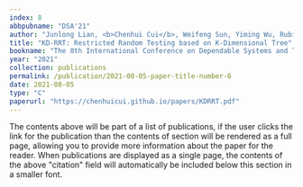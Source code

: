 ```yaml
---
index: 8
abbpubname: "DSA'21"
author: "Junlong Lian, <b>Chenhui Cui</b>, Weifeng Sun, Yiming Wu, Rubing Huang"
title: "KD-RRT: Restricted Random Testing based on K-Dimensional Tree"
bookname: "The 8th International Conference on Dependable Systems and Their Applications (DSA, EI)"
year: "2021"
collection: publications
permalink: /publication/2021-08-05-paper-title-number-6
date: 2021-08-05
type: "C"
paperurl: "https://chenhuicui.github.io/papers/KDRRT.pdf"
---
```


The contents above will be part of a list of publications, if the user clicks the link for the publication than the contents of section will be rendered as a full page, allowing you to provide more information about the paper for the reader. When publications are displayed as a single page, the contents of the above "citation" field will automatically be included below this section in a smaller font.
